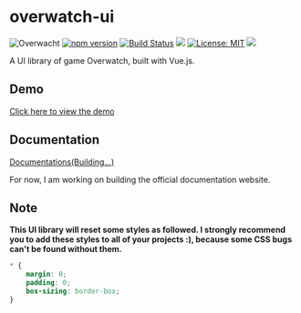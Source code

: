 # overwatch-ui

![Overwacht](https://img.shields.io/badge/ui--lib-overwatch-FFC429.svg)
[![npm version](https://badge.fury.io/js/overwatch-ui.svg)](https://badge.fury.io/js/overwatch-ui)
[![Build Status](https://travis-ci.org/Haixiang6123/overwatch-ui.svg?branch=master)](https://travis-ci.org/Haixiang6123/overwatch-ui)
![](https://img.shields.io/npm/dw/overwatch-ui.svg)
[![License: MIT](https://img.shields.io/badge/License-MIT-yellow.svg)](https://opensource.org/licenses/MIT)
![](https://img.shields.io/david/Haixiang6123/overwatch-ui.svg)

A UI library of game Overwatch, built with Vue.js.

## Demo

[Click here to view the demo](https://haixiang6123.github.io/overwatch-ui/index.html)


## Documentation

[Documentations(Building...)](https://haixiang6123.github.io/ow-ui-doc/#/)

For now, I am working on building the official documentation website.

## Note

**This UI library will reset some styles as followed. 
I strongly recommend you to add these styles to all of your projects :), 
because some CSS bugs can't be found without them.**

```css
* {
    margin: 0;
    padding: 0;
    box-sizing: border-box;
}
```
